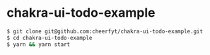 # chakra-ui-todo-example

```bash
$ git clone git@github.com:cheerfyt/chakra-ui-todo-example.git
$ cd chakra-ui-todo-example
$ yarn && yarn start
```